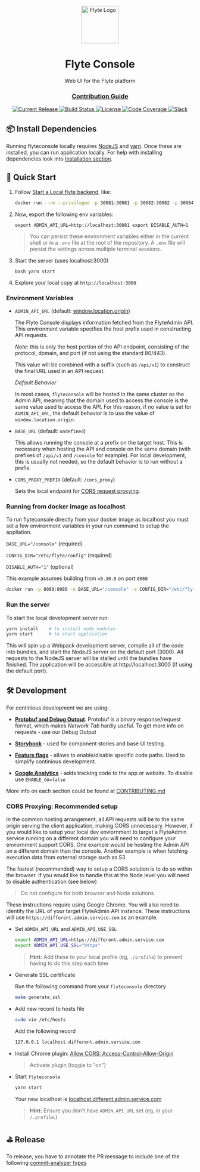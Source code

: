 <html>
    <p align="center"> 
        <img src="https://github.com/flyteorg/flyte/blob/master/rsts/images/flyte_circle_gradient_1_4x4.png" alt="Flyte Logo" width="100">
    </p>
    <h1 align="center">
        Flyte Console
    </h1>
    <p align="center">
        Web UI for the Flyte platform
    </p>
    <h3 align="center">
        <a href="CONTRIBUTING.md">Contribution Guide</a>
    </h3>
</html>

<p align="center">
  <a href="https://github.com/lyft/flyteconsole/releases/latest">
      <img src="https://img.shields.io/github/release/lyft/flyteconsole.svg" alt="Current Release" />
  </a>
  <a href="https://travis-ci.org/lyft/flyteconsole">
      <img src="https://travis-ci.org/lyft/flyteconsole.svg?branch=master" alt="Build Status" />
  </a>
  <a href="http://www.apache.org/licenses/LICENSE-2.0.html">
      <img src="https://img.shields.io/badge/LICENSE-Apache2.0-ff69b4.svg" alt="License" />
  </a>
  <a href="https://codecov.io/gh/lyft/flyteconsole">
      <img src="https://img.shields.io/codecov/c/github/lyft/flyteconsole.svg" alt="Code Coverage" />
  </a>
  <a href="https://slack.flyte.org">
      <img src="https://img.shields.io/badge/slack-join_chat-white.svg?logo=slack&style=social" alt="Slack" />
  </a>
</p>

## 📦 Install Dependencies
Running flyteconsole locally requires [NodeJS](https://nodejs.org) and
[yarn](https://yarnpkg.com). Once these are installed, you can run application locally.
For help with installing dependencies look into
[Installation section](CONTRIBUTING.md#-install-dependencies).

## 🚀 Quick Start
1. Follow [Start a Local flyte backend](https://docs.flyte.org/en/latest/getting_started/index.html), like:
    ```bash
    docker run --rm --privileged -p 30081:30081 -p 30082:30082 -p 30084:30084 cr.flyte.org/flyteorg/flyte-sandbox
    ``` 
2. Now, export the following env variables:

    ``
    export ADMIN_API_URL=http://localhost:30081
    export DISABLE_AUTH=1
    ``

   > You can persist these environment variables either in the current shell or in a `.env` file at the root
     of the repository. A `.env` file will persist the settings across multiple terminal
     sessions.

3. Start the server (uses localhost:3000)

    ``bash
    yarn start
    ``

4. Explore your local copy at `http://localhost:3000`

### Environment Variables

* `ADMIN_API_URL` (default: [window.location.origin](https://developer.mozilla.org/en-US/docs/Web/API/Window/location>))

    The Flyte Console displays information fetched from the FlyteAdmin API. This
    environment variable specifies the host prefix used in constructing API requests.

    *Note*: this is only the host portion of the API endpoint, consisting of the
    protocol, domain, and port (if not using the standard 80/443).

    This value will be combined with a suffix (such as `/api/v1`) to construct the
    final URL used in an API request.

    *Default Behavior*

    In most cases, `flyteconsole` will be hosted in the same cluster as the Admin
    API, meaning that the domain used to access the console is the same value used to
    access the API. For this reason, if no value is set for `ADMIN_API_URL`, the
    default behavior is to use the value of `window.location.origin`.

* `BASE_URL` (default: `undefined`)

    This allows running the console at a prefix on the target host. This is
    necessary when hosting the API and console on the same domain (with prefixes of
    `/api/v1` and `/console` for example). For local development, this is
    usually not needed, so the default behavior is to run without a prefix.

* `CORS_PROXY_PREFIX` (default: `/cors_proxy`)

    Sets the local endpoint for [CORS request proxying](CONTRIBUTING.md#cors-proxying-recommended-setup).

### Running from docker image as localhost

To run flyteconsole directly from your docker image as localhost you must set a
few environment variables in your run command to setup the appliation.

`BASE_URL="/console"` (required)

`CONFIG_DIR="/etc/flyte/config"` (required)

`DISABLE_AUTH="1"` (optional)

This example assumes building from ``v0.30.0`` on port ``8080``
```bash
docker run -p 8080:8080 -e BASE_URL="/console" -e CONFIG_DIR="/etc/flyte/config" -e DISABLE_AUTH="1" ghcr.io/flyteorg/flyteconsole:v0.30.0
```   


### Run the server

To start the local development server run:
```bash
yarn install    # to install node_modules
yarn start      # to start application   
```
This will spin up a Webpack development server, compile all of the code into bundles, 
and start the NodeJS server on the default port (3000). All requests to the NodeJS server 
will be stalled until the bundles have finished. The application will be accessible
at http://localhost:3000 (if using the default port).


## 🛠 Development

For continious development we are using:
* **[Protobuf and Debug Output](CONTRIBUTING.md#protobuf-and-debug-output)**.
  Protobuf is a binary response/request format, which makes _Network Tab_ hardly useful.
  To get more info on requests - use our Debug Output
  
* **[Storybook](CONTRIBUTING.md#storybook)**
  \- used for component stories and base UI testing.

* **[Feature flags](CONTRIBUTING.md#feature-flags)**
  \- allows to enable/disable specific code paths. Used to simplify continious development.

* **[Google Analytics](CONTRIBUTING.md#google-analytics)**
  \- adds tracking code to the app or website. To disable use `ENABLE_GA=false`

More info on each section could be found at [CONTRIBUTING.md](CONTRIBUTING.md)

### CORS Proxying: Recommended setup

In the common hosting arrangement, all API requests will be to the same origin
serving the client application, making CORS unnecessary. However, if you would like
to setup your local dev enviornment to target a FlyteAdmin service running on a different
domain you will need to configure your enviornment support CORS. One example would be
hosting the Admin API on a different domain than the console. Another example is
when fetching execution data from external storage such as S3.

The fastest (recommended) way to setup a CORS solution is to do so within the browser. 
If you would like to handle this at the Node level you will need to disable authentication
(see below)

> Do not configure for both browser and Node solutions. 

These instructions require using Google Chrome. You will also need to identify the 
URL of your target FlyteAdmin API instance. These instructions will use
`https://different.admin.service.com` as an example.


* Set `ADMIN_API_URL` and `ADMIN_API_USE_SSL`
   
   ```bash
   export ADMIN_API_URL=https://different.admin.service.com
   export ADMIN_API_USE_SSL="https"
   ```  
   
   > **Hint:** Add these to your local profile (eg, `./profile`) to prevent having to do this step each time

* Generate SSL certificate

   Run the following command from your `flyteconsole` directory
   ```bash
   make generate_ssl
   ```

* Add new record to hosts file

   ```bash
   sudo vim /etc/hosts
   ```
   
   Add the following record
   ```bash
   127.0.0.1 localhost.different.admin.service.com
   ```
   
* Install Chrome plugin: [Allow CORS: Access-Control-Allow-Origin](https://chrome.google.com/webstore/detail/allow-cors-access-control/lhobafahddgcelffkeicbaginigeejlf)

    > Activate plugin (toggle to "on")

* Start `flyteconsole`

   ```bash
   yarn start
   ```
   Your new localhost is [localhost.different.admin.service.com](http://localhost.different.admin.service.com)

   > **Hint:** Ensure you don't have `ADMIN_API_URL` set (eg, in your `/.profile`.)

## ⛳️ Release
To release, you have to annotate the PR message to include one of the following [commit-analyzer types](https://github.com/semantic-release/commit-analyzer#rules-matching)
